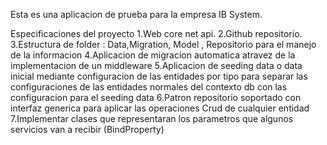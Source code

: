 Esta es una aplicacion de prueba para la empresa IB System.

Especificaciones del proyecto
1.Web core net api. 
2.Github repositorio.
3.Estructura de folder : Data,Migration, Model , Repositorio para el manejo de la informacion
4.Aplicacion de migracion automatica atravez de la implementacion de un middleware
5.Aplicacion de seeding data o data inicial mediante configuracion de las entidades por tipo para separar las configuraciones de las entidades normales
del contexto db con las configuracion para el seeding data
6.Patron repositorio soportado con interfaz generica para aplicar las operaciones Crud de cualquier entidad
7.Implementar clases que representaran los parametros que algunos servicios van a recibir (BindProperty)
